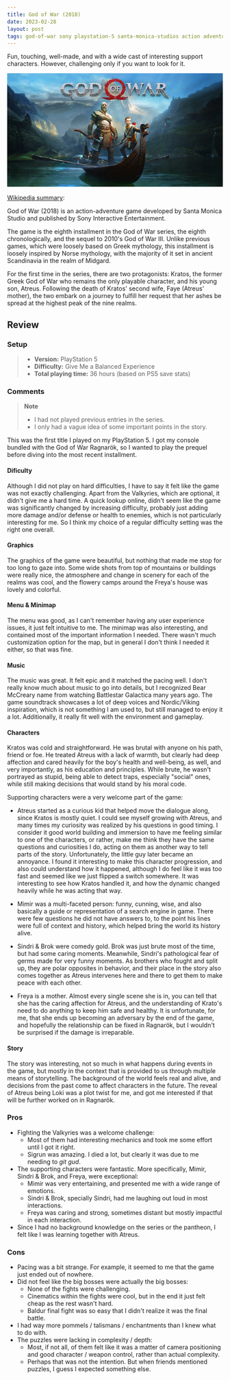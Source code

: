 ```yaml
---
title: God of War (2018)
date: 2023-02-28
layout: post
tags: god-of-war sony playstation-5 santa-monica-studios action adventure 
---
```


Fun, touching, well-made, and with a wide cast of interesting support characters. However, challenging only if you want
to look for it.

![](https://raw.githubusercontent.com/Tschis/reviews-blog/main/assets/covers/god-of-war-2018-cover.jpg)

[Wikipedia summary](https://en.wikipedia.org/wiki/God_of_War_(2018_video_game)):

God of War (2018) is an action-adventure game developed by Santa Monica Studio and published by Sony Interactive 
Entertainment.

The game is the eighth installment in the God of War series, the eighth chronologically, and the sequel to 2010's 
God of War III. Unlike previous games, which were loosely based on Greek mythology, this installment is loosely
inspired by Norse mythology, with the majority of it set in ancient Scandinavia in the realm of Midgard.

For the first time in the series, there are two protagonists: Kratos, the former Greek God of War who remains the only
playable character, and his young son, Atreus. Following the death of Kratos' second wife, Faye (Atreus' mother), the
two embark on a journey to fulfill her request that her ashes be spread at the highest peak of the nine realms.

## Review

### Setup
> - **Version:** PlayStation 5  
> - **Difficulty:** Give Me a Balanced Experience  
> - **Total playing time:** 36 hours (based on PS5 save stats)

### Comments

> **Note**  
> - I had not played previous entries in the series.  
> - I only had a vague idea of some important points in the story.

This was the first title I played on my PlayStation 5. I got my console bundled with the God of War Ragnarök, so I 
wanted to play the prequel before diving into the most recent installment.

#### Dificulty

Although I did not play on hard difficulties, I have to say it felt like the game was not exactly challenging. Apart
from the Valkyries, which are optional, it didn't give me a hard time. A quick lookup online, didn't seem like the game
was significantly changed by increasing difficulty, probably just adding more damage and/or defense or health to 
enemies, which is not particularly interesting for me. So I think my choice of a regular difficulty setting was the
right one overall.

#### Graphics

The graphics of the game were beautiful, but nothing that made me stop for too long to gaze into. Some wide shots from
top of mountains or buildings were really nice, the atmosphere and change in scenery for each of the realms was cool,
and the flowery camps around the Freya's house was lovely and colorful.

#### Menu & Minimap

The menu was good, as I can't remember having any user experience issues, it just felt intuitive to me. The minimap was
also interesting, and contained most of the important information I needed. There wasn't much customization option for
the map, but in general I don't think I needed it either, so that was fine.

#### Music

The music was great. It felt epic and it matched the pacing well. I don't really know much about music to go into
details, but I recognized Bear McCreary name from watching Battlestar Galactica many years ago. The game soundtrack
showcases a lot of deep voices and Nordic/Viking inspiration, which is not something I am used to, but still managed
to enjoy it a lot. Additionally, it really fit well with the environment and gameplay.

#### Characters

Kratos was cold and straightforward. He was brutal with anyone on his path, friend or foe. He treated Atreus with a
lack of warmth, but clearly had deep affection and cared heavily for the boy's health and well-being, as well, and very
importantly, as his education and principles. While brute, he wasn't portrayed as stupid, being able to detect traps,
especially "social" ones, while still making decisions that would stand by his moral code. 

Supporting characters were a very welcome part of the game:
* Atreus started as a curious kid that helped move the dialogue along, since Kratos is mostly quiet. I could see myself
growing with Atreus, and many times my curiosity was realized by his questions in good timing. I consider it good world
building and immersion to have me feeling similar to one of the characters, or rather, make me think they have
the same questions and curiosities I do, acting on them as another way to tell parts of the story. Unfortunately, the
little guy later became an annoyance. I found it interesting to make this character progression, and also could 
understand how it happened, although I do feel like it was too fast and seemed like we just flipped a switch somewhere.
It was interesting to see how Kratos handled it, and how the dynamic changed heavily while he was acting that way.

* Mimir was a multi-faceted person: funny, cunning, wise, and also basically a guide or representation of a search 
engine in game. There were few questions he did not have answers to, to the point his lines were full of context and
history, which helped bring the world its history alive.

* Sindri & Brok were comedy gold. Brok was just brute most of the time, but had some caring moments. Meanwhile, Sindri's
pathological fear of germs made for very funny moments. As brothers who fought and split up, they are polar opposites 
in behavior, and their place in the story also comes together as Atreus intervenes here and there to get them to make
peace with each other. 

* Freya is a mother. Almost every single scene she is in, you can tell that she has the caring affection for Atreus, 
and the understanding of Krato's need to do anything to keep him safe and healthy. It is unfortunate, for me, that she
ends up becoming an adversary by the end of the game, and hopefully the relationship can be fixed in Ragnarök, but I 
wouldn't be surprised if the damage is irreparable.

#### Story

The story was interesting, not so much in what happens during events in the game, but mostly in the context that is 
provided to us through multiple means of storytelling. The background of the world feels real and alive, and decisions
from the past come to affect characters in the future. The reveal of Atreus being Loki was a plot twist for me, and got
me interested if that will be further worked on in Ragnarök.

### Pros

* Fighting the Valkyries was a welcome challenge:
  * Most of them had interesting mechanics and took me some effort until I got it right. 
  * Sigrun was amazing. I died a lot, but clearly it was due to me needing to *git gud*.
* The supporting characters were fantastic. More specifically, Mimir, Sindri & Brok, and Freya, were exceptional:
  * Mimir was very entertaining, and presented me with a wide range of emotions.
  * Sindri & Brok, specially Sindri, had me laughing out loud in most interactions.
  * Freya was caring and strong, sometimes distant but mostly impactful in each interaction.
* Since I had no background knowledge on the series or the pantheon, I felt like I was learning together with Atreus.

### Cons

* Pacing was a bit strange. For example, it seemed to me that the game just ended out of nowhere.
* Did not feel like the big bosses were actually the big bosses:
  * None of the fights were challenging.
  * Cinematics within the fights were cool, but in the end it just felt cheap as the rest wasn't hard.
  * Baldur final fight was so easy that I didn't realize it was the final battle.
* I had way more pommels / talismans / enchantments than I knew what to do with.
* The puzzles were lacking in complexity / depth:
  * Most, if not all, of them felt like it was a matter of camera positioning and good character / weapon control, 
  rather than actual complexity.
  * Perhaps that was not the intention. But when friends mentioned puzzles, I guess I expected something else.
